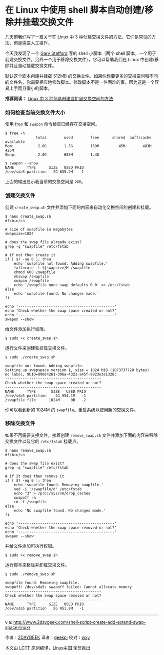 在 Linux 中使用 shell 脚本自动创建/移除并挂载交换文件
======

几天前我们写了一篇关于在 Linux 中 3 种创建交换文件的方法，它们是常见的方法，但是需要人工操作。

今天我发现了一个 [Gary Stafford][3] 写的 shell 小脚本（两个 shell 脚本，一个用于创建交换文件，另外一个用于移除交换文件），它可以帮助我们在 Linux 中创建/移除并且自动挂载交换文件。

默认这个脚本创建并挂载 512MB 的交换文件。如果你想要更多的交换空间和不同的文件名，你需要相应地修改脚本。修改脚本不是一件困难的事，因为这是一个容易上手而且很小的脚本。

**推荐阅读：** [Linux 中 3 种简易创建或扩展交换空间的方法][4]

### 如何检查当前交换文件大小

使用 [free][1] 和 `swapon` 命令检查已经存在交换空间。

```
$ free -h
              total        used        free      shared  buff/cache   available
Mem:           2.0G        1.3G        139M         45M        483M        426M
Swap:          2.0G        655M        1.4G

$ swapon --show
NAME      TYPE      SIZE   USED PRIO
/dev/sda5 partition   2G 655.2M   -1
```

上面的输出显示我当前的交换空间是 `2GB`。

### 创建交换文件

创建 `create_swap.sh` 文件并添加下面的内容来自动化交换空间的创建和挂载。

```
$ nano create_swap.sh
#!/bin/sh

# size of swapfile in megabytes
swapsize=1024

# does the swap file already exist?
grep -q "swapfile" /etc/fstab

# if not then create it
if [ $? -ne 0 ]; then
	echo 'swapfile not found. Adding swapfile.'
	fallocate -l ${swapsize}M /swapfile
	chmod 600 /swapfile
	mkswap /swapfile
	swapon /swapfile
	echo '/swapfile none swap defaults 0 0' >> /etc/fstab
else
	echo 'swapfile found. No changes made.'
fi

echo '--------------------------------------------'
echo 'Check whether the swap space created or not?'
echo '--------------------------------------------'
swapon --show
```

给文件添加执行权限。

```
$ sudo +x create_swap.sh
```

运行文件来创建和挂载交换文件。

```
$ sudo ./create_swap.sh

swapfile not found. Adding swapfile.
Setting up swapspace version 1, size = 1024 MiB (1073737728 bytes)
no label, UUID=d9004261-396a-4321-a45f-9923e3e1328c
--------------------------------------------
Check whether the swap space created or not?
--------------------------------------------
NAME      TYPE       SIZE   USED PRIO
/dev/sda5 partition    2G 954.1M   -1
/swapfile file      1024M     0B   -2
```

你可以看到新的 1024M 的 `swapfile`。重启系统以使用新的交换文件。

### 移除交换文件

如果不再需要交换文件，接着创建 `remove_swap.sh` 文件并添加下面的内容来移除交换文件以及它的 `/etc/fstab` 挂载点。

```
$ nano remove_swap.sh
#!/bin/sh

# does the swap file exist?
grep -q "swapfile" /etc/fstab

# if it does then remove it
if [ $? -eq 0 ]; then
	echo 'swapfile found. Removing swapfile.'
	sed -i '/swapfile/d' /etc/fstab
	echo "3" > /proc/sys/vm/drop_caches
	swapoff -a
	rm -f /swapfile
else
	echo 'No swapfile found. No changes made.'
fi

echo '--------------------------------------------'
echo 'Check whether the swap space removed or not?'
echo '--------------------------------------------'
swapon --show
```

并给文件添加可执行权限。

```
$ sudo +x remove_swap.sh
```

运行脚本来移除并卸载交换文件。

```
$ sudo ./remove_swap.sh

swapfile found. Removing swapfile.
swapoff: /dev/sda5: swapoff failed: Cannot allocate memory
--------------------------------------------
Check whether the swap space removed or not?
--------------------------------------------
NAME      TYPE      SIZE   USED PRIO
/dev/sda5 partition   2G 951.8M   -1
```


--------------------------------------------------------------------------------

via: http://www.2daygeek.com/shell-script-create-add-extend-swap-space-linux/

作者：[2DAYGEEK][a]
译者：[geekpi](https://github.com/geekpi)
校对：[wxy](https://github.com/wxy)

本文由 [LCTT](https://github.com/LCTT/TranslateProject) 原创编译，[Linux中国](https://linux.cn/) 荣誉推出

[a]:http://www.2daygeek.com/author/2daygeek/
[1]:http://www.2daygeek.com/free-command-to-check-memory-usage-statistics-in-linux/
[2]:http://www.2daygeek.com/author/2daygeek/
[3]:https://programmaticponderings.com/2013/12/19/scripting-linux-swap-space/
[4]:http://www.2daygeek.com/add-extend-increase-swap-space-memory-file-partition-linux/
